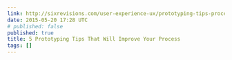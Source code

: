 ```yaml
---
link: http://sixrevisions.com/user-experience-ux/prototyping-tips-process/
date: 2015-05-20 17:28 UTC
# published: false
published: true
title: 5 Prototyping Tips That Will Improve Your Process
tags: []
---
```



